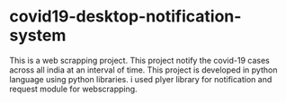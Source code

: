 # covid19-desktop-notification-system
This is a web scrapping project.
This project notify the covid-19 cases across all india at an interval of time.
This project is developed in python language using python libraries.
i used plyer library for notification and request module for webscrapping.
